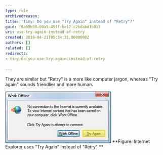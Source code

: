```yaml
---
type: rule
archivedreason: 
title: 'Tiny: Do you use "Try Again" instead of "Retry"?'
guid: f6ab9b98-09a5-45ff-be12-c2bdabd1b013
uri: use-try-again-instead-of-retry
created: 2016-04-21T05:34:31.0000000Z
authors: []
related: []
redirects:
- tiny-do-you-use-try-again-instead-of-retry

---
```


They are similar but "Retry" is a more like computer jargon, whereas "Try again" sounds friendlier and more human. 

<!--endintro-->

![Use Try Again, not Retry](try-again-not-retry.gif)
 **Figure: Internet Explorer uses "Try Again" instead of "Retry"
**
